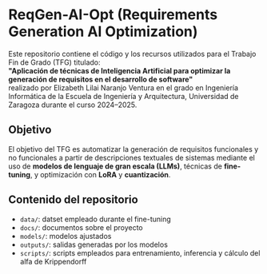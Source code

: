# ReqGen-AI-Opt (Requirements Generation AI Optimization)

Este repositorio contiene el código y los recursos utilizados para el Trabajo Fin de Grado (TFG) titulado:  
**"Aplicación de técnicas de Inteligencia Artificial para optimizar la generación de requisitos en el desarrollo de software"**  
realizado por Elizabeth Lilai Naranjo Ventura en el grado en Ingeniería Informática de la Escuela de Ingeniería y Arquitectura, Universidad de Zaragoza durante el curso 2024–2025.

## Objetivo

El objetivo del TFG es automatizar la generación de requisitos funcionales y no funcionales a partir de descripciones textuales de sistemas mediante el uso de **modelos de lenguaje de gran escala (LLMs)**, técnicas de **fine-tuning**, y optimización con **LoRA** y **cuantización**.

## Contenido del repositorio

* `data/`: datset empleado durante el fine-tuning
* `docs/`: documentos sobre el proyecto
* `models/`: modelos ajustados
* `outputs/`: salidas generadas por los modelos
* `scripts/`: scripts empleados para entrenamiento, inferencia y cálculo del alfa de Krippendorff
